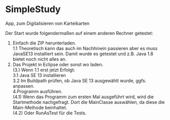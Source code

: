 # SimpleStudy
App, zum Digitalisieren von Karteikarten

Der Start wurde folgendermaßen auf einem anderen Rechner getestet: <br/>
1. Einfach die ZIP herunterladen.<br/>
  1.1 Theoretisch kann das auch im Nachhinein passieren aber es muss JavaSE13 installiert sein. Damit wurde es getestet und z.B. Java 1.8 bietet noch nicht alles an.<br/>
2. Das Projekt in Eclipse oder sonst wo laden.<br/>
(3.) Wenn 1.1 erst jetzt Erfolgt:<br/>
  3.1 Java SE 13 installieren<br/>
  3.2 Im Buildpath prüfen, ob Java SE 13 ausgewählt wurde, ggfs. anpassen.<br/>
4.Programm ausführen.<br/>
  (4.1) Wenn das Programm zum ersten Mal ausgeführt wird, wird die Startmethode nachgefragt. Dort die MainClasse auswählen, da diese die Main-Methode beinhaltet.<br/>
  (4.2) Oder RunAsTest für die Tests.<br/>
